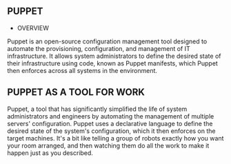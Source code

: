 ## PUPPET

- OVERVIEW

Puppet is an open-source configuration management tool designed to automate the provisioning, configuration, and management of IT infrastructure. It allows system administrators to define the desired state of their infrastructure using code, known as Puppet manifests, which Puppet then enforces across all systems in the environment.

## PUPPET AS A TOOL FOR WORK

Puppet, a tool that has significantly simplified the life of system administrators and engineers by automating the management of multiple servers' configuration. Puppet uses a declarative language to define the desired state of the system's configuration, which it then enforces on the target machines. It's a bit like telling a group of robots exactly how you want your room arranged, and then watching them do all the work to make it happen just as you described.
